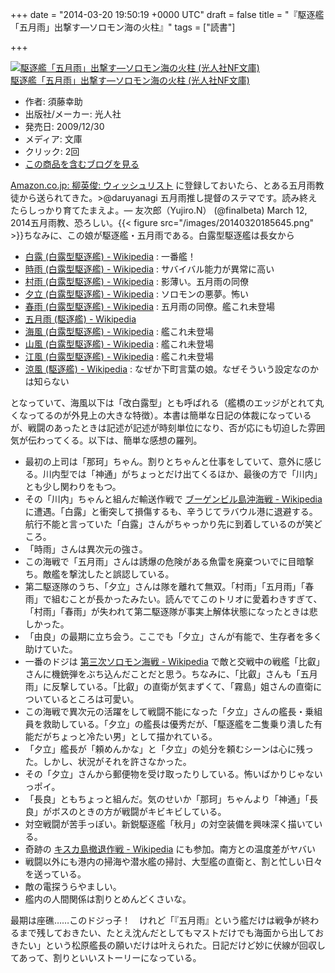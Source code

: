 
+++
date = "2014-03-20 19:50:19 +0000 UTC"
draft = false
title = "『駆逐艦「五月雨」出撃す―ソロモン海の火柱』"
tags = ["読書"]

+++
<div class="hatena-asin-detail"><a href="http://www.amazon.co.jp/exec/obidos/ASIN/4769826303/bestylesnet-22/"><img src="http://ecx.images-amazon.com/images/I/51G3po-KkYL._SL160_.jpg" class="hatena-asin-detail-image" alt="駆逐艦「五月雨」出撃す―ソロモン海の火柱 (光人社NF文庫)" title="駆逐艦「五月雨」出撃す―ソロモン海の火柱 (光人社NF文庫)"/></a><div class="hatena-asin-detail-info"><a href="http://www.amazon.co.jp/exec/obidos/ASIN/4769826303/bestylesnet-22/">駆逐艦「五月雨」出撃す―ソロモン海の火柱 (光人社NF文庫)</a><ul><li><span class="hatena-asin-detail-label">作者:</span> 須藤幸助</li><li><span class="hatena-asin-detail-label">出版社/メーカー:</span> 光人社</li><li><span class="hatena-asin-detail-label">発売日:</span> 2009/12/30</li><li><span class="hatena-asin-detail-label">メディア:</span> 文庫</li><li> <span class="hatena-asin-detail-label">クリック</span>: 2回</li><li><a href="http://d.hatena.ne.jp/asin/4769826303/bestylesnet-22" target="_blank">この商品を含むブログを見る</a></li></ul></div><div class="hatena-asin-detail-foot"></div></div><a href="http://www.amazon.co.jp/registry/wishlist/17CIQBD4FKZQW/ref=cm_sw_r_tw_ws_Q3R9pb1CR9H37">Amazon.co.jp: 柳英俊: ウィッシュリスト</a> に登録しておいたら、とある五月雨教徒から送られてきた。>@daruyanagi 五月雨推し提督のステマです。読み終えたらしっかり育てたまえよ。— 友次郎（Yujiro.N） (@finalbeta) March 12, 2014五月雨教、恐ろしい。{{< figure src="/images/20140320185645.png"  >}}ちなみに、この娘が駆逐艦・五月雨である。白露型駆逐艦は長女から

<ul>
<li><a href="http://ja.wikipedia.org/wiki/%E7%99%BD%E9%9C%B2_(%E7%99%BD%E9%9C%B2%E5%9E%8B%E9%A7%86%E9%80%90%E8%89%A6)">白露 (白露型駆逐艦) - Wikipedia</a> : 一番艦！</li>
<li><a href="http://ja.wikipedia.org/wiki/%E6%99%82%E9%9B%A8_(%E7%99%BD%E9%9C%B2%E5%9E%8B%E9%A7%86%E9%80%90%E8%89%A6)">時雨 (白露型駆逐艦) - Wikipedia</a> : サバイバル能力が異常に高い</li>
<li><a href="http://ja.wikipedia.org/wiki/%E6%9D%91%E9%9B%A8_(%E7%99%BD%E9%9C%B2%E5%9E%8B%E9%A7%86%E9%80%90%E8%89%A6)">村雨 (白露型駆逐艦) - Wikipedia</a> : 影薄い。五月雨の同僚</li>
<li><a href="http://ja.wikipedia.org/wiki/%E5%A4%95%E7%AB%8B_(%E7%99%BD%E9%9C%B2%E5%9E%8B%E9%A7%86%E9%80%90%E8%89%A6)">夕立 (白露型駆逐艦) - Wikipedia</a> : ソロモンの悪夢。怖い</li>
<li><a href="http://ja.wikipedia.org/wiki/%E6%98%A5%E9%9B%A8_(%E7%99%BD%E9%9C%B2%E5%9E%8B%E9%A7%86%E9%80%90%E8%89%A6)">春雨 (白露型駆逐艦) - Wikipedia</a> : 五月雨の同僚。艦これ未登場</li>
<li><a href="http://ja.wikipedia.org/wiki/%E4%BA%94%E6%9C%88%E9%9B%A8_(%E9%A7%86%E9%80%90%E8%89%A6)">五月雨 (駆逐艦) - Wikipedia</a></li>
<li><a href="http://ja.wikipedia.org/wiki/%E6%B5%B7%E9%A2%A8_(%E7%99%BD%E9%9C%B2%E5%9E%8B%E9%A7%86%E9%80%90%E8%89%A6)">海風 (白露型駆逐艦) - Wikipedia</a> : 艦これ未登場</li>
<li><a href="http://ja.wikipedia.org/wiki/%E5%B1%B1%E9%A2%A8_(%E7%99%BD%E9%9C%B2%E5%9E%8B%E9%A7%86%E9%80%90%E8%89%A6)">山風 (白露型駆逐艦) - Wikipedia</a> : 艦これ未登場</li>
<li><a href="http://ja.wikipedia.org/wiki/%E6%B1%9F%E9%A2%A8_(%E7%99%BD%E9%9C%B2%E5%9E%8B%E9%A7%86%E9%80%90%E8%89%A6)">江風 (白露型駆逐艦) - Wikipedia</a> : 艦これ未登場</li>
<li><a href="http://ja.wikipedia.org/wiki/%E6%B6%BC%E9%A2%A8_(%E9%A7%86%E9%80%90%E8%89%A6)">涼風 (駆逐艦) - Wikipedia</a> : なぜか下町言葉の娘。なぜそういう設定なのかは知らない</li>
</ul>となっていて、海風以下は「改白露型」とも呼ばれる（艦橋のエッジがとれて丸くなってるのが外見上の大きな特徴）。本書は簡単な日記の体裁になっているが、戦闘のあったときは記述が記述が時刻単位になり、否が応にも切迫した雰囲気が伝わってくる。以下は、簡単な感想の羅列。

<ul>
<li>最初の上司は「那珂」ちゃん。割りとちゃんと仕事をしていて、意外に感じる。川内型では「神通」がちょっとだけ出てくるほか、最後の方で「川内」とも少し関わりをもつ。</li>
<li>その「川内」ちゃんと組んだ輸送作戦で <a href="http://ja.wikipedia.org/wiki/%E3%83%96%E3%83%BC%E3%82%B2%E3%83%B3%E3%83%93%E3%83%AB%E5%B3%B6%E6%B2%96%E6%B5%B7%E6%88%A6">ブーゲンビル島沖海戦 - Wikipedia</a> に遭遇。「白露」と衝突して損傷するも、辛うじてラバウル港に退避する。航行不能と言っていた「白露」さんがちゃっかり先に到着しているのが笑どころ。</li>
<li>「時雨」さんは異次元の強さ。</li>
<li>この海戦で「五月雨」さんは誘爆の危険がある魚雷を廃棄ついでに目暗撃ち。敵艦を撃沈したと誤認している。</li>
<li>第二駆逐隊のうち、「夕立」さんは隊を離れて無双。「村雨」「五月雨」「春雨」で組むことが長かったみたい。読んでてこのトリオに愛着わきすぎて、「村雨」「春雨」が失われて第二駆逐隊が事実上解体状態になったときは悲しかった。</li>
<li>「由良」の最期に立ち会う。ここでも「夕立」さんが有能で、生存者を多く助けていた。</li>
<li>一番のドジは <a href="http://ja.wikipedia.org/wiki/%E7%AC%AC%E4%B8%89%E6%AC%A1%E3%82%BD%E3%83%AD%E3%83%A2%E3%83%B3%E6%B5%B7%E6%88%A6">第三次ソロモン海戦 - Wikipedia</a> で敵と交戦中の戦艦「比叡」さんに機銃弾をぶち込んだことだと思う。ちなみに、「比叡」さんも「五月雨」に反撃している。「比叡」の直衛が気まずくて、「霧島」姐さんの直衛についているところは可愛い。</li>
<li>この海戦で異次元の活躍をして戦闘不能になった「夕立」さんの艦長・乗組員を救助している。「夕立」の艦長は優秀だが、「駆逐艦を二隻乗り潰した有能だがちょっと冷たい男」として描かれている。</li>
<li>「夕立」艦長が「頼めんかな」と「夕立」の処分を頼むシーンは心に残った。しかし、状況がそれを許さなかった。</li>
<li>その「夕立」さんから郵便物を受け取ったりしている。怖いばかりじゃないっポイ。</li>
<li>「長良」ともちょっと組んだ。気のせいか「那珂」ちゃんより「神通」「長良」がボスのときの方が戦闘がキビキビしている。</li>
<li>対空戦闘が苦手っぽい。新鋭駆逐艦「秋月」の対空装備を興味深く描いている。</li>
<li>奇跡の <a href="http://ja.wikipedia.org/wiki/%E3%82%AD%E3%82%B9%E3%82%AB%E5%B3%B6%E6%92%A4%E9%80%80%E4%BD%9C%E6%88%A6">キスカ島撤退作戦 - Wikipedia</a> にも参加。南方との温度差がヤバい</li>
<li>戦闘以外にも港内の掃海や潜水艦の掃討、大型艦の直衛と、割と忙しい日々を送っている。</li>
<li>敵の電探うらやましい。</li>
<li>艦内の人間関係は割りとめんどくさいな。</li>
</ul>最期は座礁……このドジっ子！　けれど「『五月雨』という艦だけは戦争が終わるまで残しておきたい、たとえ沈んだとしてもマストだけでも海面から出しておきたい」という松原艦長の願いだけは叶えられた。日記だけど妙に伏線が回収してあって、割りといいストーリーになっている。


